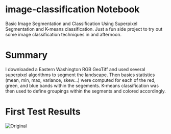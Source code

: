 # image-classification Notebook
Basic Image Segmentation and Classification Using Superpixel Segmentation and K-means classification. Just a fun side project to try out some image classification techniques in and afternoon. 

# Summary

I downloaded a Eastern Washington RGB GeoTiff and used several superpixel algorithms to segment the landscape. Then basics statistics (mean, min, max, variance, skew...) were computed for each of the red, green, and blue bands within the segements. K-means classification was then used to define groupings within the segments and colored accordingly. 


# First Test Results

![Original](/Original.jpg)
